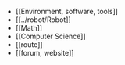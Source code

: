 - [[Environment, software, tools]]
- [[../robot/Robot]]
- [[Math]]
- [[Computer Science]]
- [[route]]
- [[forum, website]]
